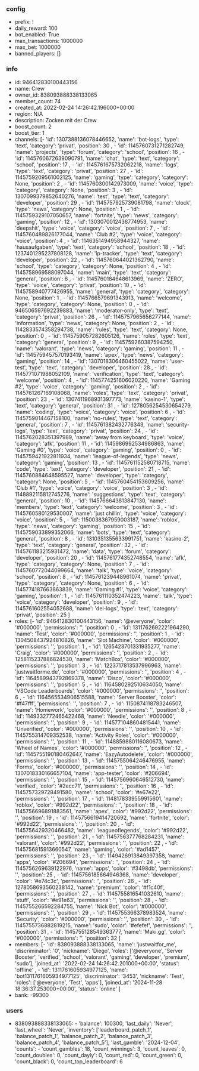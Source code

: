 ### config
* prefix: !
* daily_reward: 100
* bot_enabled: True
* max_transactions: 1000000
* max_bet: 1000000
* banned_players: []
### info
* id: 946412830100443156
* name: Crew
* owner_id: 838093888338133065
* member_count: 74
* created_at: 2022-02-24 14:26:42.196000+00:00
* region: N/A
* description: Zocken mit der Crew
* boost_count: 2
* boost_tier: 1
* channels: [- 'id': 1307388136078446652, 'name': 'bot-logs', 'type': 'text', 'category': 'privat', 'position': 30
, - 'id': 1145760731271282749, 'name': 'projects', 'type': 'forum', 'category': 'school', 'position': 16
, - 'id': 1145760672639090791, 'name': 'chat', 'type': 'text', 'category': 'school', 'position': 17
, - 'id': 1145761675732062218, 'name': 'logs', 'type': 'text', 'category': 'privat', 'position': 27
, - 'id': 1145759209561002125, 'name': 'gaming', 'type': 'category', 'category': None, 'position': 2
, - 'id': 1145760300142973009, 'name': 'voice', 'type': 'category', 'category': None, 'position': 3
, - 'id': 1307099379852640276, 'name': 'test', 'type': 'text', 'category': 'developer', 'position': 29
, - 'id': 1145757925739081798, 'name': 'clock', 'type': 'news', 'category': None, 'position': 1
, - 'id': 1145759329107050657, 'name': 'fortnite', 'type': 'news', 'category': 'gaming', 'position': 12
, - 'id': 1303070012436774953, 'name': 'deepshit', 'type': 'voice', 'category': 'voice', 'position': 7
, - 'id': 1145760489826177044, 'name': 'Club #2', 'type': 'voice', 'category': 'voice', 'position': 4
, - 'id': 1146351494958944327, 'name': 'hausaufgaben', 'type': 'text', 'category': 'school', 'position': 18
, - 'id': 1237401295237808128, 'name': 'ip-tracker', 'type': 'text', 'category': 'developer', 'position': 22
, - 'id': 1145760644021362790, 'name': 'school', 'type': 'category', 'category': None, 'position': 4
, - 'id': 1145758969588097044, 'name': 'main', 'type': 'text', 'category': 'general', 'position': 6
, - 'id': 1145760184648613969, 'name': 'ZERO', 'type': 'voice', 'category': 'privat', 'position': 10
, - 'id': 1145758940777426955, 'name': 'general', 'type': 'category', 'category': None, 'position': 1
, - 'id': 1145766579691343913, 'name': 'welcome', 'type': 'category', 'category': None, 'position': 0
, - 'id': 946506597692239883, 'name': 'moderator-only', 'type': 'text', 'category': 'privat', 'position': 26
, - 'id': 1145757965656277144, 'name': 'information', 'type': 'news', 'category': None, 'position': 2
, - 'id': 1142833574358294738, 'name': 'rules', 'type': 'text', 'category': None, 'position': 0
, - 'id': 1145759057282605126, 'name': 'roles', 'type': 'text', 'category': 'general', 'position': 9
, - 'id': 1145759260387594250, 'name': 'valorant', 'type': 'news', 'category': 'gaming', 'position': 11
, - 'id': 1145759457570193419, 'name': 'apex', 'type': 'news', 'category': 'gaming', 'position': 14
, - 'id': 1307018306460455022, 'name': 'user-test', 'type': 'text', 'category': 'developer', 'position': 28
, - 'id': 1145771071988052109, 'name': 'verification', 'type': 'text', 'category': 'welcome', 'position': 4
, - 'id': 1145774251606020220, 'name': 'Gaming #2', 'type': 'voice', 'category': 'gaming', 'position': 2
, - 'id': 1145761267169108068, 'name': 'roles', 'type': 'text', 'category': 'privat', 'position': 23
, - 'id': 1307411968931397773, 'name': 'kasino-1', 'type': 'text', 'category': 'general', 'position': 31
, - 'id': 1278056254530654279, 'name': 'coding', 'type': 'voice', 'category': 'voice', 'position': 6
, - 'id': 1145759014467158100, 'name': 'no-rules', 'type': 'text', 'category': 'general', 'position': 7
, - 'id': 1145761382432776343, 'name': 'security-logs', 'type': 'text', 'category': 'privat', 'position': 24
, - 'id': 1145762028351397989, 'name': 'away from keyboard', 'type': 'voice', 'category': 'afk', 'position': 11
, - 'id': 1145986992534986863, 'name': 'Gaming #0', 'type': 'voice', 'category': 'gaming', 'position': 0
, - 'id': 1145759421922811934, 'name': 'league-of-legends', 'type': 'news', 'category': 'gaming', 'position': 13
, - 'id': 1145761152580718715, 'name': 'code', 'type': 'text', 'category': 'developer', 'position': 21
, - 'id': 1145760884648595527, 'name': 'developer', 'type': 'category', 'category': None, 'position': 5
, - 'id': 1145760454153609256, 'name': 'Club #1', 'type': 'voice', 'category': 'voice', 'position': 3
, - 'id': 1148892115812745276, 'name': 'suggestions', 'type': 'text', 'category': 'general', 'position': 10
, - 'id': 1145766643813847130, 'name': 'members', 'type': 'text', 'category': 'welcome', 'position': 3
, - 'id': 1145760580129530007, 'name': 'just chillin', 'type': 'voice', 'category': 'voice', 'position': 5
, - 'id': 1150038367959003187, 'name': 'roblox', 'type': 'news', 'category': 'gaming', 'position': 15
, - 'id': 1145759033899352066, 'name': 'bots', 'type': 'text', 'category': 'general', 'position': 8
, - 'id': 1310351355633991751, 'name': 'kasino-2', 'type': 'text', 'category': 'general', 'position': 32
, - 'id': 1145761183215931472, 'name': 'data', 'type': 'forum', 'category': 'developer', 'position': 20
, - 'id': 1145761774352748554, 'name': 'afk', 'type': 'category', 'category': None, 'position': 7
, - 'id': 1145760772044099664, 'name': 'talk', 'type': 'voice', 'category': 'school', 'position': 8
, - 'id': 1145761239448961074, 'name': 'privat', 'type': 'category', 'category': None, 'position': 6
, - 'id': 1145774187663863839, 'name': 'Gaming #1', 'type': 'voice', 'category': 'gaming', 'position': 1
, - 'id': 1145761110352474223, 'name': 'talk', 'type': 'voice', 'category': 'developer', 'position': 9
, - 'id': 1145761602554052688, 'name': 'del-logs', 'type': 'text', 'category': 'privat', 'position': 25
]
* roles: [- 'id': 946412830100443156, 'name': '@everyone', 'color': '#000000', 'permissions': '<Permissions value=1970324836975616>', 'position': 0
, - 'id': 1311762692221964290, 'name': 'Test', 'color': '#000000', 'permissions': '<Permissions value=8>', 'position': 1
, - 'id': 1304508437924810826, 'name': 'Slot Machine', 'color': '#000000', 'permissions': '<Permissions value=590278763338768>', 'position': 1
, - 'id': 1265423701331935277, 'name': 'Craig', 'color': '#000000', 'permissions': '<Permissions value=68176896>', 'position': 2
, - 'id': 1258115237886824530, 'name': 'MatchBox', 'color': '#000000', 'permissions': '<Permissions value=143935237457>', 'position': 3
, - 'id': 1223717813537996963, 'name': 'justwaitforme.de', 'color': '#000000', 'permissions': '<Permissions value=8>', 'position': 4
, - 'id': 1164589943792869378, 'name': 'Disco', 'color': '#000000', 'permissions': '<Permissions value=8>', 'position': 5
, - 'id': 1164580292510634050, 'name': 'VSCode Leaderboards', 'color': '#000000', 'permissions': '<Permissions value=292796103680>', 'position': 6
, - 'id': 1164565534906515588, 'name': 'Server Booster', 'color': '#f47fff', 'permissions': '<Permissions value=281474976711680>', 'position': 7
, - 'id': 1150874118783246507, 'name': 'Homework', 'color': '#000000', 'permissions': '<Permissions value=8>', 'position': 8
, - 'id': 1149332772465422468, 'name': 'Needle', 'color': '#000000', 'permissions': '<Permissions value=326417591296>', 'position': 9
, - 'id': 1145771048604815441, 'name': 'Unverified', 'color': '#000000', 'permissions': '<Permissions value=0>', 'position': 10
, - 'id': 1145755314709352538, 'name': 'Activity Roles', 'color': '#000000', 'permissions': '<Permissions value=268435456>', 'position': 11
, - 'id': 1148859880116080673, 'name': 'Wheel of Names', 'color': '#000000', 'permissions': '<Permissions value=377957239808>', 'position': 12
, - 'id': 1145755190180462647, 'name': 'EazyAutodelete', 'color': '#000000', 'permissions': '<Permissions value=430033988688>', 'position': 13
, - 'id': 1145755064246476955, 'name': 'Forms', 'color': '#000000', 'permissions': '<Permissions value=805309440>', 'position': 14
, - 'id': 1307018330166657104, 'name': 'app-tester', 'color': '#206694', 'permissions': '<Permissions value=0>', 'position': 15
, - 'id': 1145756960646512730, 'name': 'verified', 'color': '#2ecc71', 'permissions': '<Permissions value=110919714971201>', 'position': 16
, - 'id': 1145757329728491580, 'name': 'school', 'color': '#e67e22', 'permissions': '<Permissions value=0>', 'position': 17
, - 'id': 1148178339559915601, 'name': 'roblox', 'color': '#992d22', 'permissions': '<Permissions value=0>', 'position': 18
, - 'id': 1145756696891883561, 'name': 'apex', 'color': '#992d22', 'permissions': '<Permissions value=0>', 'position': 19
, - 'id': 1145756619414720692, 'name': 'fortnite', 'color': '#992d22', 'permissions': '<Permissions value=0>', 'position': 20
, - 'id': 1145756429320466482, 'name': 'leagueoflegends', 'color': '#992d22', 'permissions': '<Permissions value=0>', 'position': 21
, - 'id': 1145756377768284231, 'name': 'valorant', 'color': '#992d22', 'permissions': '<Permissions value=0>', 'position': 22
, - 'id': 1145756815913660547, 'name': 'gaming', 'color': '#ad1457', 'permissions': '<Permissions value=0>', 'position': 23
, - 'id': 1149426913849397358, 'name': 'apps', 'color': '#206694', 'permissions': '<Permissions value=8>', 'position': 24
, - 'id': 1145756269639122976, 'name': 'apps', 'color': '#3498db', 'permissions': '<Permissions value=8>', 'position': 25
, - 'id': 1145756185664946368, 'name': 'developer', 'color': '#e74c3c', 'permissions': '<Permissions value=0>', 'position': 26
, - 'id': 1278058693560238142, 'name': 'premium', 'color': '#f1c40f', 'permissions': '<Permissions value=0>', 'position': 27
, - 'id': 1145755816541032610, 'name': 'stuff', 'color': '#e91e63', 'permissions': '<Permissions value=138538465099731>', 'position': 28
, - 'id': 1145755266592284755, 'name': 'Nick Bot', 'color': '#000000', 'permissions': '<Permissions value=8>', 'position': 29
, - 'id': 1145755366378983524, 'name': 'Security', 'color': '#000000', 'permissions': '<Permissions value=8>', 'position': 30
, - 'id': 1145755736882819215, 'name': 'sudo', 'color': '#efefef', 'permissions': '<Permissions value=8>', 'position': 31
, - 'id': 1145755128549363777, 'name': 'Maki.gg', 'color': '#000000', 'permissions': '<Permissions value=8>', 'position': 32
]
* members: [- 'id': 838093888338133065, 'name': 'justwaitfor_me', 'discriminator': '0', 'nickname': 'Diego', 'roles': ['@everyone', 'Server Booster', 'verified', 'school', 'valorant', 'gaming', 'developer', 'premium', 'sudo'], 'joined_at': '2022-02-24 14:26:42.201000+00:00', 'status': 'offline'
, - 'id': 1311761605934977125, 'name': 'bot1311761605934977125', 'discriminator': '3453', 'nickname': 'Test', 'roles': ['@everyone', 'Test', 'apps'], 'joined_at': '2024-11-28 18:36:37.253000+00:00', 'status': 'online'
]
* bank: -99300
### users
* 838093888338133065: - 'balance': 100300, 'last_daily': 'Never', 'last_wheel': 'Never', 'inventory': ['leaderboard_patch_1', 'balance_patch_1', 'balance_patch_2', 'balance_patch_3', 'balance_patch_4', 'balance_patch_5'], 'last_gamble': '2024-12-04', 'counts': - 'count_gambles': 18, 'count_winnings': 3, 'count_leaves': 0, 'count_doubles': 0, 'count_dayly': 0, 'count_red': 0, 'count_green': 0, 'count_black': 0, 'count_top_leaderboard': 6


